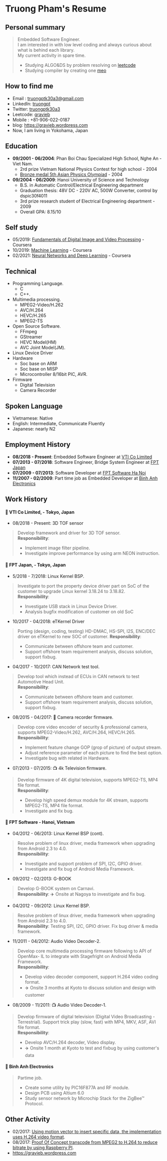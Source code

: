 # Truong Pham's Resume

## Personal summary  
> Embedded Software Engineer.\
> I am interested in with low level coding and always curious about what is behind each library.\
> My current activity in spare time.
> - Studying ALGO&DS by problem resolving on [leetcode](https://leetcode.com/gravieb)
> - Studying compiler by creating one [meo](https://github.com/truongpt/meo)

## How to find me
- Email : truongptk30a3@gmail.com  
- LinkedIn: [truongpt](https://www.linkedin.com/in/truongpt)
- Twitter: [truongptk30a3](https://twitter.com/truongptk30a3)
- Leetcode: [gravieb](https://leetcode.com/gravieb/)
- Mobile : +81-906-022-0187  
- blog: https://gravieb.wordpress.com
- Now, I am living in Yokohama, Japan

## Education
- **09/2001 - 06/2004**: Phan Boi Chau Specialized High School, Nghe An - Viet Nam.
  - 2rd prize Vietnam National Physics Contest for high school - 2004
  - [Bronze medal 5th Asian Physics Olympiad](https://vi.wikipedia.org/wiki/Vi%E1%BB%87t_Nam_t%E1%BA%A1i_Olympic_V%E1%BA%ADt_l%C3%BD_ch%C3%A2u_%C3%81) - 2004
- **09/2004 - 06/2009**: Hanoi University of Science and Technology
  - B.S. in Automatic Control/Electrical Engineering department
  - Graduation thesis: 48V DC - 220V AC, 500W Converter, control by dspic30f4011
  - 3rd prize research student of Electrical Engineering department - 2009
  - Overall GPA: 8.15/10  

## Self study
- 05/2019: [Fundamentals of Digital Image and Video Processing](https://github.com/truongpt/resume/blob/master/cerfiticate/Fundamentals_of_Digital_Image_and_Video.pdf) - Coursera
- 10/2019: [Machine Learning](https://github.com/truongpt/resume/blob/master/cerfiticate/Machine_learning.pdf) - Coursera
- 02/2021: [Neural Networks and Deep Learning](https://github.com/truongpt/resume/blob/master/cerfiticate/Neural_Networks_and_Deep_Learning.pdf) - Coursera

## Technical
- Programming Language.
  - C
  - C++.
- Multimedia processing.
  - MPEG2-Video/H.262
  - AVC/H.264
  - HEVC/H.265
  - MPEG2-TS
- Open Source Software. 
  - FFmpeg
  - GStreamer
  - HEVC Model(HM)
  - AVC Joint Model(JM).
- Linux Device Driver
- Hardware
  - Soc base on ARM
  - Soc base on MISP
  - Microcontroller 8/16bit PIC, AVR.
- Firmware
  - Digital Television
  - Camera Recorder

## Spoken Language
- Vietnamese: Native
- English: Intermediate, Communicate Fluently
- Japanese: nearly N2

## Employment History
- **08/2018 - Present**: Embedded Software Engineer at [VTI Co Limited](http://vti.com.vn)
- **07/2013 - 07/2018**: Software Engineer, Bridge System Engineer at [FPT Japan](https://www.fpt-software.jp/fpt-japan)
- **07/2009 - 07/2013**: Software Developer at [FPT Software Ha Noi](https://www.fpt-software.com/)
- **11/2007 - 02/2009**: Part time job as Embedded Developer at [Binh Anh Electronics](http://binhanh.vn)

## Work History
#### :pushpin: VTI Co Limited, - Tokyo, Japan
- 08/2018 - Present: 3D TOF sensor
> Develop framework and driver for 3D TOF sensor.  
> **Responsibility**: 
> - Implement image filter pipeline. 
> - Investigate improve performance by using arm NEON instruction.

#### :pushpin: FPT Japan, - Tokyo, Japan
- 5/2018 - 7/2018: Linux Kernel BSP.
> Investigate to port the property device driver part on SoC of the customer to upgrade Linux kernel 3.18.24 to 3.18.82.  
> **Responsibility**: 
> - Investigate USB stack in Linux Device Driver.
> - Analysis bugfix modification of customer on old SoC

- 10/2017 - 04/2018: eTKernel Driver
> Porting (design, coding, testing) HD-DMAC, HS-SPI, I2S, ENC/DEC driver on eTKernel to new SOC of customer.
> **Responsibility**:
> - Communicate between offshore team and customer.  
> - Support offshore team requirement analysis, discuss solution, support fixbug.

- 04/2017 - 10/2017: CAN Network test tool.
> Develop tool which instead of ECUs in CAN network to test Automotive Head Unit.  
> **Responsibility**: 
> - Communicate between offshore team and customer.  
> - Support offshore team requirement analysis, discuss solution, support fixbug.

- 08/2015 - 04/2017: :movie_camera: Camera recorder firmware.
> Develop core video encoder of security & professional camera, supports MPEG2-Video/H.262, AVC/H.264, HEVC/H.265.  
> **Responsibility**: 
> - Implement feature change GOP (grop of picture) of output stream.  
> - Adjust reference parameter of each picture to find the best option.  
> - Investigate bug with related in Hardware.  

- 07/2013 - 07/2015: :tv: 4k Television firmware. 
> Develop firmware of 4K digital television, supports MPEG2-TS, MP4 file format.  
> **Responsibility**: 
> - Develop high speed demux module for 4K stream, supports MPEG2-TS, MP4 file format.
> - Investigate and fix bug.

#### :pushpin: FPT Software - Hanoi, Vietnam
- 04/2012 - 06/2013: Linux Kernel BSP (cont).
> Resolve problem of linux driver, media framework when upgrading
from Android 2.3 to 4.0.\
> **Responsibility**: 
> - Investigate and support problem of SPI, I2C, GPIO driver.  
> - Investigate and fix bug of Android Media Framework.

- 09/2012 - 02/2013: G-BOOK
> Develop G-BOOK system on Carnavi.  
> **Responsibility**: :airplane: Onsite at Nagoya to investigate and fix bug.

- 04/2012 - 09/2012: Linux Kernel BSP.
> Resolve problem of linux driver, media framework when upgrading from Android 2.3
to 4.0.  
> **Responsibility**: Testing SPI, I2C, GPIO driver. Fix bug driver & media framework.

- 11/2011 - 04/2012: Audio Video Decoder-2.
> Develop core multimedia processing firmware following to API of OpenMax-
IL to integrate with Stagefright on Android Media Framework.  
> **Responsibility**: 
> - Develop video decoder component, support H.264 video coding format.
> - :airplane: Onsite 3 months at Kyoto to discuss solution and design with customer

- 08/2009 - 11/2011: :tv: Audio Video Decoder-1.
> Develop firmware of digital television (Digital Video Broadcasting - Terrestrial).
Support trick play (slow, fast) with MP4, MKV, ASF, AVI file format.  
> **Responsibility**: 
> - Develop AVC/H.264 decoder, Video display.
> - :airplane: Onsite 1 month at Kyoto to test and fixbug by using customer's data

#### :pushpin: Binh Anh Electronics
> Partime job.  
> - Create some utility by PIC16F877A and RF module.  
> - Design PCB using Altium 6.0  
> - Study sensor network by Microchip Stack for the ZigBee™ Protocol.  

## Other Activity
- 02/2017: [Using motion vector to insert specific data, the implementation uses H.264 video format](https://github.com/truongpt/video_watermarking).
- 08/2017: [Proof Of Concept transcode from MPEG2 to H.264 to reduce bitrate by using Raspberry PI](https://github.com/truongpt/omxtranscoder).
- https://gravieb.wordpress.com
